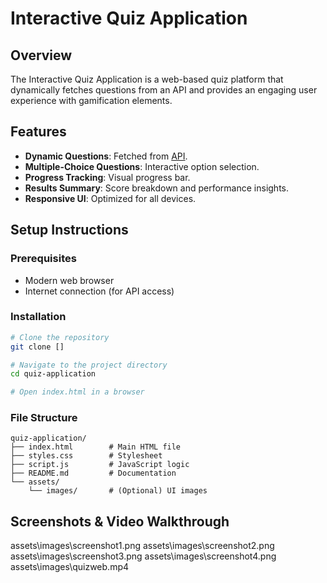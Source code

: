 # Interactive Quiz Application

## Overview
The Interactive Quiz Application is a web-based quiz platform that dynamically fetches questions from an API and provides an engaging user experience with gamification elements.

## Features
- **Dynamic Questions**: Fetched from [API](https://api.jsonserve.com/Uw5CrX).
- **Multiple-Choice Questions**: Interactive option selection.
- **Progress Tracking**: Visual progress bar.
- **Results Summary**: Score breakdown and performance insights.
- **Responsive UI**: Optimized for all devices.

## Setup Instructions
### Prerequisites
- Modern web browser
- Internet connection (for API access)

### Installation
```bash
# Clone the repository
git clone []

# Navigate to the project directory
cd quiz-application

# Open index.html in a browser
```

### File Structure
```
quiz-application/
├── index.html        # Main HTML file
├── styles.css        # Stylesheet
├── script.js         # JavaScript logic
├── README.md         # Documentation
└── assets/          
    └── images/       # (Optional) UI images
```

## Screenshots & Video Walkthrough
assets\images\screenshot1.png
assets\images\screenshot2.png
assets\images\screenshot3.png
assets\images\screenshot4.png
assets\images\quizweb.mp4


